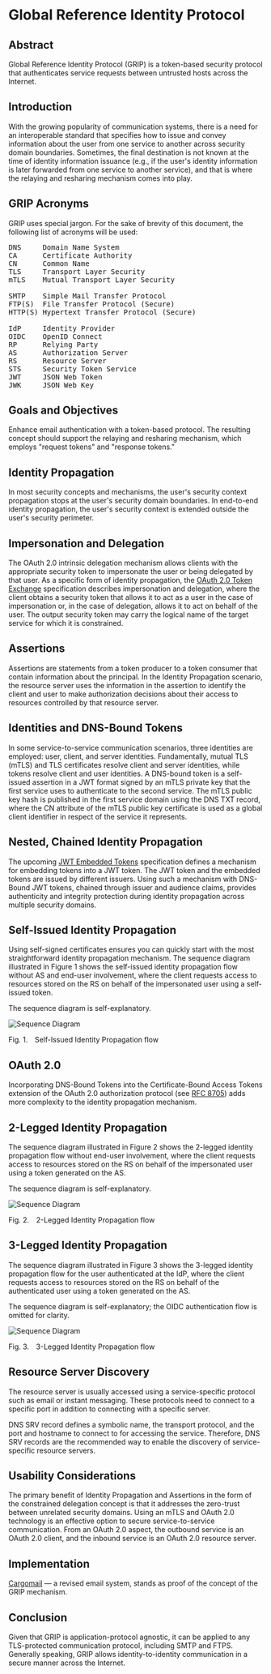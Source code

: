 <!-- @import "style.less" -->

# Global Reference Identity Protocol

## Abstract

Global Reference Identity Protocol (GRIP) is a token-based security protocol that authenticates service requests between untrusted hosts across the Internet.

## Introduction

With the growing popularity of communication systems, there is a need for an interoperable standard that specifies how to issue and convey information about the user from one service to another across security domain boundaries. Sometimes, the final destination is not known at the time of identity information issuance (e.g., if the user's identity information is later forwarded from one service to another service), and that is where the relaying and resharing mechanism comes into play.

## GRIP Acronyms

GRIP uses special jargon. For the sake of brevity of this document, the following list of acronyms will be used:
<pre>
DNS     Domain Name System
CA      Certificate Authority
CN      Common Name
TLS     Transport Layer Security
mTLS    Mutual Transport Layer Security

SMTP    Simple Mail Transfer Protocol
FTP(S)  File Transfer Protocol (Secure)
HTTP(S) Hypertext Transfer Protocol (Secure)

IdP     Identity Provider
OIDC    OpenID Connect
RP      Relying Party
AS      Authorization Server
RS      Resource Server
STS     Security Token Service
JWT     JSON Web Token
JWK     JSON Web Key
</pre>

## Goals and Objectives

Enhance email authentication with a token-based protocol. The resulting concept should support the relaying and resharing mechanism, which employs "request tokens" and "response tokens."

## Identity Propagation

In most security concepts and mechanisms, the user's security context propagation stops at the user's security domain boundaries. In end-to-end identity propagation, the user's security context is extended outside the user's security perimeter.

## Impersonation and Delegation

The OAuth 2.0 intrinsic delegation mechanism allows clients with the appropriate security token to impersonate the user or being delegated by that user. As a specific form of identity propagation, the [OAuth 2.0 Token Exchange](https://datatracker.ietf.org/doc/html/rfc8693) specification describes impersonation and delegation, where the client obtains a security token that allows it to act as a user in the case of impersonation or, in the case of delegation, allows it to act on behalf of the user. The output security token may carry the logical name of the target service for which it is constrained.

## Assertions

Assertions are statements from a token producer to a token consumer that contain information about the principal. In the Identity Propagation scenario, the resource server uses the information in the assertion to identify the client and user to make authorization decisions about their access to resources controlled by that resource server.

## Identities and DNS-Bound Tokens

In some service-to-service communication scenarios, three identities are employed: user, client, and server identities. Fundamentally, mutual TLS (mTLS) and TLS certificates resolve client and server identities, while tokens resolve client and user identities. A DNS-bound token is a self-issued assertion in a JWT format signed by an mTLS private key that the first service uses to authenticate to the second service. The mTLS public key hash is published in the first service domain using the DNS TXT record, where the CN attribute of the mTLS public key certificate is used as a global client identifier in respect of the service it represents.

## Nested, Chained Identity Propagation

The upcoming [JWT Embedded Tokens](https://www.ietf.org/archive/id/draft-yusef-oauth-nested-jwt-07.html) specification defines a mechanism for embedding tokens into a JWT token. The JWT token and the embedded tokens are issued by different issuers. Using such a mechanism with DNS-Bound JWT tokens, chained through issuer and audience claims, provides authenticity and integrity protection during identity propagation across multiple security domains.

## Self-Issued Identity Propagation

Using self-signed certificates ensures you can quickly start with the most straightforward identity propagation mechanism. The sequence diagram illustrated in Figure&nbsp;1 shows the self-issued identity propagation flow without AS and end-user involvement, where the client requests access to resources stored on the RS on behalf of the impersonated user using a self-issued token.

The sequence diagram is self-explanatory.

<div class="diagram">
    <img src=./images/self-issued_identity_propagation_flow.svg alt="Sequence Diagram">
</div>

<p class="figure">
Fig.&nbsp;1.&emsp;Self-Issued Identity Propagation flow
</p>

## OAuth 2.0

Incorporating DNS-Bound Tokens into the Certificate-Bound Access Tokens extension of the OAuth 2.0 authorization protocol (see [RFC 8705](https://www.rfc-editor.org/rfc/rfc8705)) adds more complexity to the identity propagation mechanism.

## 2-Legged Identity Propagation

The sequence diagram illustrated in Figure&nbsp;2 shows the 2-legged identity propagation flow without end-user involvement, where the client requests access to resources stored on the RS on behalf of the impersonated user using a token generated on the AS.

The sequence diagram is self-explanatory.

<div class="diagram">
    <img src=./images/2-legged_identity_propagation_flow.svg alt="Sequence Diagram">
</div>

<p class="figure">
Fig.&nbsp;2.&emsp;2-Legged Identity Propagation flow
</p>

## 3-Legged Identity Propagation

The sequence diagram illustrated in Figure&nbsp;3 shows the 3-legged identity propagation flow for the user authenticated at the IdP, where the client requests access to resources stored on the RS on behalf of the authenticated user using a token generated on the AS.

The sequence diagram is self-explanatory; the OIDC authentication flow is omitted for clarity.

<div class="diagram">
    <img src=./images/3-legged_identity_propagation_flow.svg alt="Sequence Diagram">
</div>

<p class="figure">
Fig.&nbsp;3.&emsp;3-Legged Identity Propagation flow
</p>

## Resource Server Discovery

The resource server is usually accessed using a service-specific protocol such as email or instant messaging. These protocols need to connect to a specific port in addition to connecting with a specific server.

DNS SRV record defines a symbolic name, the transport protocol, and the port and hostname to connect to for accessing the service. Therefore, DNS SRV records are the recommended way to enable the discovery of service-specific resource servers.

## Usability Considerations

The primary benefit of Identity Propagation and Assertions in the form of the constrained delegation concept is that it addresses the zero-trust between unrelated security domains. Using an mTLS and OAuth 2.0 technology is an effective option to secure service-to-service communication. From an OAuth 2.0 aspect, the outbound service is an OAuth 2.0 client, and the inbound service is an OAuth 2.0 resource server.

## Implementation

[Cargomail](https://github.com/cargomail-org/cargomail) — a revised email system, stands as proof of the concept of the GRIP mechanism.

## Conclusion

Given that GRIP is application-protocol agnostic, it can be applied to any TLS-protected communication protocol, including SMTP and FTPS. Generally speaking, GRIP allows identity-to-identity communication in a secure manner across the Internet.